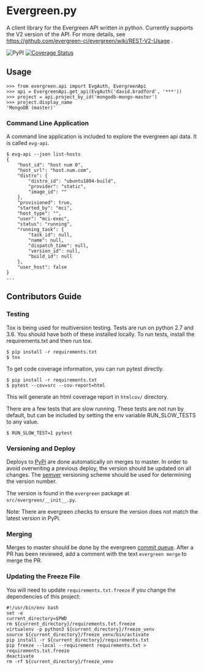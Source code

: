 # Evergreen.py

A client library for the Evergreen API written in python. Currently supports the V2 version of
the API. For more details, see https://github.com/evergreen-ci/evergreen/wiki/REST-V2-Usage .

![PyPI](https://img.shields.io/pypi/v/evergreen.py.svg) [![Coverage Status](https://coveralls.io/repos/github/evergreen-ci/evergreen.py/badge.svg?branch=master)](https://coveralls.io/github/evergreen-ci/evergreen.py?branch=master)

## Usage

```
>>> from evergreen.api import EvgAuth, EvergreenApi
>>> api = EvergreenApi.get_api(EvgAuth('david.bradford', '***'))
>>> project = api.project_by_id('mongodb-mongo-master')
>>> project.display_name
'MongoDB (master)'
```

### Command Line Application

A command line application is included to explore the evergreen api data. It is called `evg-api`.

```
$ evg-api --json list-hosts
{
    "host_id": "host num 0",
    "host_url": "host.num.com",
    "distro": {
        "distro_id": "ubuntu1804-build",
        "provider": "static",
        "image_id": ""
    },
    "provisioned": true,
    "started_by": "mci",
    "host_type": "",
    "user": "mci-exec",
    "status": "running",
    "running_task": {
        "task_id": null,
        "name": null,
        "dispatch_time": null,
        "version_id": null,
        "build_id": null
    },
    "user_host": false
}
...
```


## Contributors Guide

### Testing

Tox is being used for multiversion testing. Tests are run on python 2.7 and 3.6. You should have
both of these installed locally. To run tests, install the requirements.txt and then run tox.
    
```
$ pip install -r requirements.txt
$ tox
```

To get code coverage information, you can run pytest directly.

```
$ pip install -r requirements.txt
$ pytest --cov=src --cov-report=html
```

This will generate an html coverage report in `htmlcov/` directory.

There are a few tests that are slow running. These tests are not run by default, but can be included
by setting the env variable RUN_SLOW_TESTS to any value.

```
$ RUN_SLOW_TEST=1 pytest
```

### Versioning and Deploy

Deploys to [PyPi](https://pypi.org/project/evergreen.py/) are done automatically on merges to master. 
In order to avoid overwriting a previous deploy, the version should be updated on all changes. The
[semver](https://semver.org/) versioning scheme should be used for determining the version number. 

The version is found in the `evergreen` package at `src/evergreen/__init__.py`.

Note: There are evergreen checks to ensure the version does not match the latest version in 
PyPi.

### Merging

Merges to master should be done by the evergreen [commit queue](https://github.com/evergreen-ci/evergreen/wiki/Commit-Queue#pr).
After a PR has been reviewed, add a comment with the text `evergreen merge` to merge the PR.

### Updating the Freeze File

You will need to update `requirements.txt.freeze` if you change the dependencies of this project:
```
#!/usr/bin/env bash
set -e
current_directory=$PWD
rm ${current_directory}/requirements.txt.freeze
virtualenv -p python3 ${current_directory}/freeze_venv
source ${current_directory}/freeze_venv/bin/activate
pip install -r ${current_directory}/requirements.txt
pip freeze --local --requirement requirements.txt > requirements.txt.freeze
deactivate
rm -rf ${current_directory}/freeze_venv
```